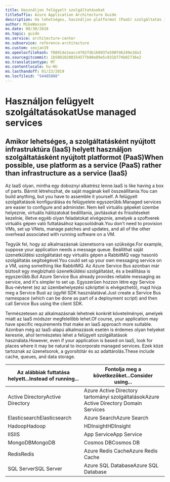 ```yaml
---
title: Használjon felügyelt szolgáltatásokat
titleSuffix: Azure Application Architecture Guide
description: Ha lehetséges, használjon platformot (PaaS) szolgáltatás infrastruktúrán szolgáltatás (IaaS).
author: MikeWasson
ms.date: 08/30/2018
ms.topic: guide
ms.service: architecture-center
ms.subservice: reference-architecture
ms.custom: seojan19
ms.openlocfilehash: f08914e1eacc4f02fdb16093fe590f46249e3da3
ms.sourcegitcommit: 1b50810208354577b00e89e5c031b774b02736e2
ms.translationtype: MT
ms.contentlocale: hu-HU
ms.lasthandoff: 01/23/2019
ms.locfileid: "54485808"
---
```

# <a name="use-managed-services"></a><span data-ttu-id="96c0c-103">Használjon felügyelt szolgáltatásokat</span><span class="sxs-lookup"><span data-stu-id="96c0c-103">Use managed services</span></span>

## <a name="when-possible-use-platform-as-a-service-paas-rather-than-infrastructure-as-a-service-iaas"></a><span data-ttu-id="96c0c-104">Amikor lehetséges, a szolgáltatásként nyújtott infrastruktúra (IaaS) helyett használjon szolgáltatásként nyújtott platformot (PaaS)</span><span class="sxs-lookup"><span data-stu-id="96c0c-104">When possible, use platform as a service (PaaS) rather than infrastructure as a service (IaaS)</span></span>

<span data-ttu-id="96c0c-105">Az IaaS olyan, mintha egy doboznyi alkatrész lenne.</span><span class="sxs-lookup"><span data-stu-id="96c0c-105">IaaS is like having a box of parts.</span></span> <span data-ttu-id="96c0c-106">Bármit létrehozhat, de saját magának kell összeállítania.</span><span class="sxs-lookup"><span data-stu-id="96c0c-106">You can build anything, but you have to assemble it yourself.</span></span> <span data-ttu-id="96c0c-107">A felügyelt szolgáltatások konfigurálása és felügyelete egyszerűbb.</span><span class="sxs-lookup"><span data-stu-id="96c0c-107">Managed services are easier to configure and administer.</span></span> <span data-ttu-id="96c0c-108">Nem kell virtuális gépeket üzembe helyeznie, virtuális hálózatokat beállítania, javításokat és frissítéseket kezelnie, illetve egyéb olyan feladatokat elvégeznie, amelyek a szoftverek virtuális gépen való futtatásához kapcsolódnak.</span><span class="sxs-lookup"><span data-stu-id="96c0c-108">You don't need to provision VMs, set up VNets, manage patches and updates, and all of the other overhead associated with running software on a VM.</span></span>

<span data-ttu-id="96c0c-109">Tegyük fel, hogy az alkalmazásnak üzenetsorra van szüksége.</span><span class="sxs-lookup"><span data-stu-id="96c0c-109">For example, suppose your application needs a message queue.</span></span> <span data-ttu-id="96c0c-110">Beállíthat saját üzenetküldési szolgáltatást egy virtuális gépen a RabbitMQ vagy hasonló szolgáltatás segítségével.</span><span class="sxs-lookup"><span data-stu-id="96c0c-110">You could set up your own messaging service on a VM, using something like RabbitMQ.</span></span> <span data-ttu-id="96c0c-111">Az Azure Service Bus azonban már biztosít egy megbízható üzenetküldési szolgáltatást, és a beállítása is egyszerűbb.</span><span class="sxs-lookup"><span data-stu-id="96c0c-111">But Azure Service Bus already provides reliable messaging as service, and it's simpler to set up.</span></span> <span data-ttu-id="96c0c-112">Egyszerűen hozzon létre egy Service Bus-névteret (ez az üzembehelyezési szkripttel is elvégezhető), majd hívja meg a Service Bust az ügyfél SDK használatával.</span><span class="sxs-lookup"><span data-stu-id="96c0c-112">Just create a Service Bus namespace (which can be done as part of a deployment script) and then call Service Bus using the client SDK.</span></span>

<span data-ttu-id="96c0c-113">Természetesen az alkalmazásnak lehetnek konkrét követelményei, amelyek miatt az IaaS módszer megfelelőbb lehet.</span><span class="sxs-lookup"><span data-stu-id="96c0c-113">Of course, your application may have specific requirements that make an IaaS approach more suitable.</span></span> <span data-ttu-id="96c0c-114">Azonban még az IaaS-alapú alkalmazások esetén is érdemes olyan helyeket keresnie, ahol természetes lehet a felügyelt szolgáltatások használata.</span><span class="sxs-lookup"><span data-stu-id="96c0c-114">However, even if your application is based on IaaS, look for places where it may be natural to incorporate managed services.</span></span> <span data-ttu-id="96c0c-115">Ezek közé tartoznak az üzenetsorok, a gyorsítótár és az adattárolás.</span><span class="sxs-lookup"><span data-stu-id="96c0c-115">These include cache, queues, and data storage.</span></span>

| <span data-ttu-id="96c0c-116">Az alábbiak futtatása helyett...</span><span class="sxs-lookup"><span data-stu-id="96c0c-116">Instead of running...</span></span> | <span data-ttu-id="96c0c-117">Fontolja meg a következőket...</span><span class="sxs-lookup"><span data-stu-id="96c0c-117">Consider using...</span></span> |
|-----------------------|-------------|
| <span data-ttu-id="96c0c-118">Active Directory</span><span class="sxs-lookup"><span data-stu-id="96c0c-118">Active Directory</span></span> | <span data-ttu-id="96c0c-119">Azure Active Directory tartományi szolgáltatások</span><span class="sxs-lookup"><span data-stu-id="96c0c-119">Azure Active Directory Domain Services</span></span> |
| <span data-ttu-id="96c0c-120">Elasticsearch</span><span class="sxs-lookup"><span data-stu-id="96c0c-120">Elasticsearch</span></span> | <span data-ttu-id="96c0c-121">Azure Search</span><span class="sxs-lookup"><span data-stu-id="96c0c-121">Azure Search</span></span> |
| <span data-ttu-id="96c0c-122">Hadoop</span><span class="sxs-lookup"><span data-stu-id="96c0c-122">Hadoop</span></span> | <span data-ttu-id="96c0c-123">HDInsight</span><span class="sxs-lookup"><span data-stu-id="96c0c-123">HDInsight</span></span> |
| <span data-ttu-id="96c0c-124">IIS</span><span class="sxs-lookup"><span data-stu-id="96c0c-124">IIS</span></span> | <span data-ttu-id="96c0c-125">App Service</span><span class="sxs-lookup"><span data-stu-id="96c0c-125">App Service</span></span> |
| <span data-ttu-id="96c0c-126">MongoDB</span><span class="sxs-lookup"><span data-stu-id="96c0c-126">MongoDB</span></span> | <span data-ttu-id="96c0c-127">Cosmos DB</span><span class="sxs-lookup"><span data-stu-id="96c0c-127">Cosmos DB</span></span> |
| <span data-ttu-id="96c0c-128">Redis</span><span class="sxs-lookup"><span data-stu-id="96c0c-128">Redis</span></span> | <span data-ttu-id="96c0c-129">Azure Redis Cache</span><span class="sxs-lookup"><span data-stu-id="96c0c-129">Azure Redis Cache</span></span> |
| <span data-ttu-id="96c0c-130">SQL Server</span><span class="sxs-lookup"><span data-stu-id="96c0c-130">SQL Server</span></span> | <span data-ttu-id="96c0c-131">Azure SQL Database</span><span class="sxs-lookup"><span data-stu-id="96c0c-131">Azure SQL Database</span></span> |
